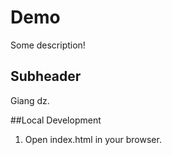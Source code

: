 # Demo

Some description!


## Subheader

Giang dz.

##Local Development

1. Open index.html in your browser.